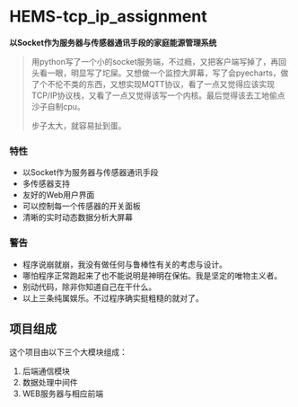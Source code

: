 # HEMS-tcp_ip_assignment

**以Socket作为服务器与传感器通讯手段的家庭能源管理系统**

> 用python写了一个小的socket服务端，不过瘾，又把客户端写掉了，再回头看一眼，明显写了坨屎。又想做一个监控大屏幕，写了会pyecharts，做了个不伦不类的东西，又想实现MQTT协议，看了一点又觉得应该实现TCP/IP协议栈，又看了一点又觉得该写一个内核。最后觉得该去工地偷点沙子自制cpu。
>
> 步子太大，就容易扯到蛋。

### 特性

* 以Socket作为服务器与传感器通讯手段
* 多传感器支持
* 友好的Web用户界面
* 可以控制每一个传感器的开关面板
* 清晰的实时动态数据分析大屏幕

### 警告

* 程序说崩就崩，我没有做任何与鲁棒性有关的考虑与设计。
* 哪怕程序正常跑起来了也不能说明是神明在保佑。我是坚定的唯物主义者。
* 别动代码，除非你知道自己在干什么。
* 以上三条纯属娱乐。不过程序确实挺粗糙的就对了。

## 项目组成

这个项目由以下三个大模块组成：

1. 后端通信模块
2. 数据处理中间件
3. WEB服务器与相应前端


